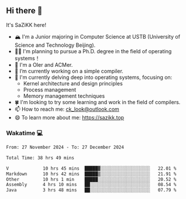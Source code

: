 ## Hi there 👋

It's SaZiKK here!

- 🏔️ I'm a Junior majoring in Computer Science  at USTB (University of Science and Technology Beijing).
- 🧑‍🎓 I'm planning to pursue a Ph.D. degree in the field of operating systems！
- 🚀 I'm a OIer and ACMer.
- 🔭 I’m currently working on a simple compiler.
- 🌱 I'm currently delving deep into operating systems, focusing on:
  - Kernel architecture and design principles
  - Process management
  - Memory management techniques
- 🍀 I'm looking to try some learning and work in the field of compilers.
- 📫 How to reach me: ck_look@outlook.com
- 😄 To learn more about me: https://sazikk.top

  
<!--
**SaZiKK/SaZiKK** is a ✨ _special_ ✨ repository because its `README.md` (this file) appears on your GitHub profile.

Here are some ideas to get you started:

- 🔭 I’m currently working on ...
- 🌱 I’m currently learning ...
- 👯 I’m looking to collaborate on ...
- 🤔 I’m looking for help with ...
- 💬 Ask me about ...
- 📫 How to reach me: ...
- 😄 Pronouns: ...
- ⚡ Fun fact: ...
-->

### Wakatime 💻

<!--START_SECTION:waka-->

```txt
From: 27 November 2024 - To: 27 December 2024

Total Time: 38 hrs 49 mins

V             10 hrs 45 mins  █████▓░░░░░░░░░░░░░░░░░░░   22.01 %
Markdown      10 hrs 42 mins  █████▒░░░░░░░░░░░░░░░░░░░   21.91 %
Other         10 hrs 1 min    █████░░░░░░░░░░░░░░░░░░░░   20.52 %
Assembly      4 hrs 10 mins   ██░░░░░░░░░░░░░░░░░░░░░░░   08.54 %
Java          3 hrs 48 mins   ██░░░░░░░░░░░░░░░░░░░░░░░   07.79 %
```

<!--END_SECTION:waka-->
